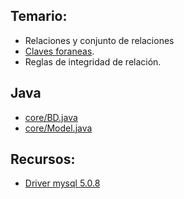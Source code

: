 ## Temario:
 - Relaciones y conjunto de relaciones
  - [Claves foraneas](claves-foreaneas.html).
  - Reglas de integridad de relación.

## Java

- [core/BD.java](./BD.java)
- [core/Model.java](./Model.java)

## Recursos:

 - [Driver mysql 5.0.8](../recursos/mysql-connector-java-5.0.8-bin.jar)